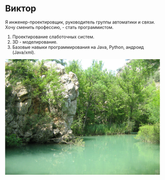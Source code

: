 # Виктор

Я инженер-проектировщик, руководитель группы автоматики и связи. Хочу сменить профессию, - стать программистом. 

1. Проектирование слаботочных систем.
2. 3D - моделирование.
3. Базовые навыки программирования на Java, Python, андроид (Java/xml).

![Фото черноречье](img/IMG_5945.jpg)